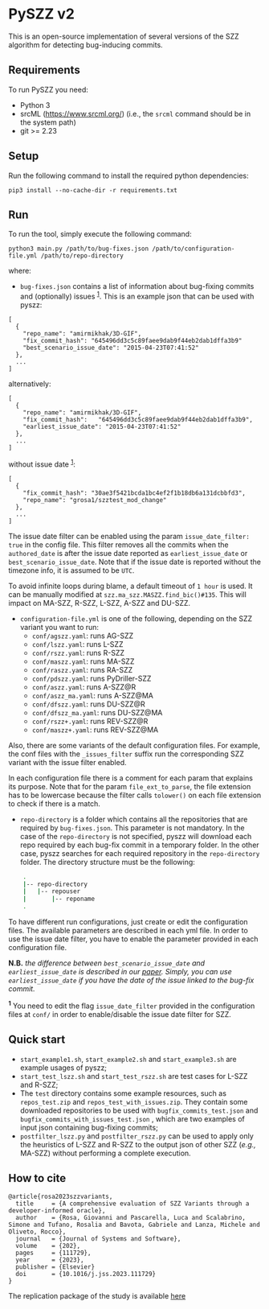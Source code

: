 # PySZZ v2
This is an open-source implementation of several versions of the SZZ algorithm for detecting bug-inducing commits.

## Requirements
To run PySZZ you need:

- Python 3
- srcML (https://www.srcml.org/) (i.e., the `srcml` command should be in the system path)
- git >= 2.23

## Setup
Run the following command to install the required python dependencies:
```
pip3 install --no-cache-dir -r requirements.txt
```

## Run
To run the tool, simply execute the following command:

```
python3 main.py /path/to/bug-fixes.json /path/to/configuration-file.yml /path/to/repo-directory
```
where:

- `bug-fixes.json` contains a list of information about bug-fixing commits and (optionally) issues <sup>[1](#myfootnote1)</sup>. 
This is an example json that can be used with pyszz:
```
[
  {
    "repo_name": "amirmikhak/3D-GIF",
    "fix_commit_hash": "645496dd3c5c89faee9dab9f44eb2dab1dffa3b9"
    "best_scenario_issue_date": "2015-04-23T07:41:52"
  },
  ...
]
```

alternatively:

```
[
  {
    "repo_name": "amirmikhak/3D-GIF",
    "fix_commit_hash":   "645496dd3c5c89faee9dab9f44eb2dab1dffa3b9",
    "earliest_issue_date": "2015-04-23T07:41:52"
  },
  ...
]
```

without issue date <sup>[1](#myfootnote1)</sup>:

```
[
  {
    "fix_commit_hash": "30ae3f5421bcda1bc4ef2f1b18db6a131dcbbfd3",
    "repo_name": "grosa1/szztest_mod_change"
  },
  ...
]
```

The issue date filter can be enabled using the param `issue_date_filter: true` in the config file. This filter removes all the commits when the `authored_date` is after the issue date reported as `earliest_issue_date` or `best_scenario_issue_date`. Note that if the issue date is reported without the timezone info, it is assumed to be `UTC`.

To avoid infinite loops during blame, a default timeout of `1 hour` is used. It can be manually modified at `szz.ma_szz.MASZZ.find_bic()#135`. This will impact on MA-SZZ, R-SZZ, L-SZZ, A-SZZ and DU-SZZ. 

- `configuration-file.yml` is one of the following, depending on the SZZ variant you want to run:
    - `conf/agszz.yaml`: runs AG-SZZ
    - `conf/lszz.yaml`: runs L-SZZ
    - `conf/rszz.yaml`: runs R-SZZ
    - `conf/maszz.yaml`: runs MA-SZZ
    - `conf/raszz.yaml`: runs RA-SZZ
    - `conf/pdszz.yaml`: runs PyDriller-SZZ
    - `conf/aszz.yaml`: runs A-SZZ@R
    - `conf/aszz_ma.yaml`: runs A-SZZ@MA
    - `conf/dfszz.yaml`: runs DU-SZZ@R
    - `conf/dfszz_ma.yaml`: runs DU-SZZ@MA
    - `conf/rszz+.yaml`: runs REV-SZZ@R
    - `conf/maszz+.yaml`: runs REV-SZZ@MA

Also, there are some variants of the default configuration files. For example, the conf files with the `_issues_filter` suffix run the corresponding SZZ variant with the issue filter enabled.

In each configuration file there is a comment for each param that explains its purpose. Note that for the param `file_ext_to_parse`, the file extension has to be lowercase because the filter calls `tolower()` on each file extension to check if there is a match.

- `repo-directory` is a folder which contains all the repositories that are required by `bug-fixes.json`. This parameter is not mandatory. In the case of the `repo-directory` is not specified, pyszz will download each repo required by each bug-fix commit in a temporary folder. In the other case, pyszz searches for each required repository in the `repo-directory` folder. The directory structure must be the following:

``` bash
    .
    |-- repo-directory
    |   |-- repouser
    |       |-- reponame 
    .
```

To have different run configurations, just create or edit the configuration files. The available parameters are described in each yml file. In order to use the issue date filter, you have to enable the parameter provided in each configuration file.

**N.B.** _the difference between `best_scenario_issue_date` and `earliest_issue_date` is described in our [paper](https://arxiv.org/abs/2102.03300). Simply, you can use `earliest_issue_date` if you have the date of the issue linked to the bug-fix commit._

**<a name="myfootnote1"><sup>1</sup></a>** You need to edit the flag `issue_date_filter` provided in the configuration files at `conf/` in order to enable/disable the issue date filter for SZZ.

## Quick start
- `start_example1.sh`, `start_example2.sh` and `start_example3.sh` are example usages of pyszz;
- `start_test_lszz.sh` and `start_test_rszz.sh` are test cases for L-SZZ and R-SZZ; 
-  The `test` directory contains some example resources, such as `repos_test.zip` and `repos_test_with_issues.zip`. They contain some downloaded repositories to be used with `bugfix_commits_test.json` and `bugfix_commits_with_issues_test.json` , which are two examples of input json containing bug-fixing commits;
- `postfilter_lszz.py` and `postfilter_rszz.py` can be used to apply only the heuristics of L-SZZ and R-SZZ to the output json of other SZZ (_e.g.,_ MA-SZZ) without performing a complete execution.

## How to cite
```
@article{rosa2023szzvariants,
  title     = {A comprehensive evaluation of SZZ Variants through a developer-informed oracle},
  author    = {Rosa, Giovanni and Pascarella, Luca and Scalabrino, Simone and Tufano, Rosalia and Bavota, Gabriele and Lanza, Michele and Oliveto, Rocco},
  journal   = {Journal of Systems and Software},
  volume    = {202},
  pages     = {111729},
  year      = {2023},
  publisher = {Elsevier}
  doi       = {10.1016/j.jss.2023.111729}
}
```

The replication package of the study is available [here](https://doi.org/10.6084/m9.figshare.19586500)
